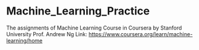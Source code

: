 # Machine_Learning_Practice
The assignments of Machine Learning Course in Coursera by Stanford University
Prof. Andrew Ng
Link: https://www.coursera.org/learn/machine-learning/home
